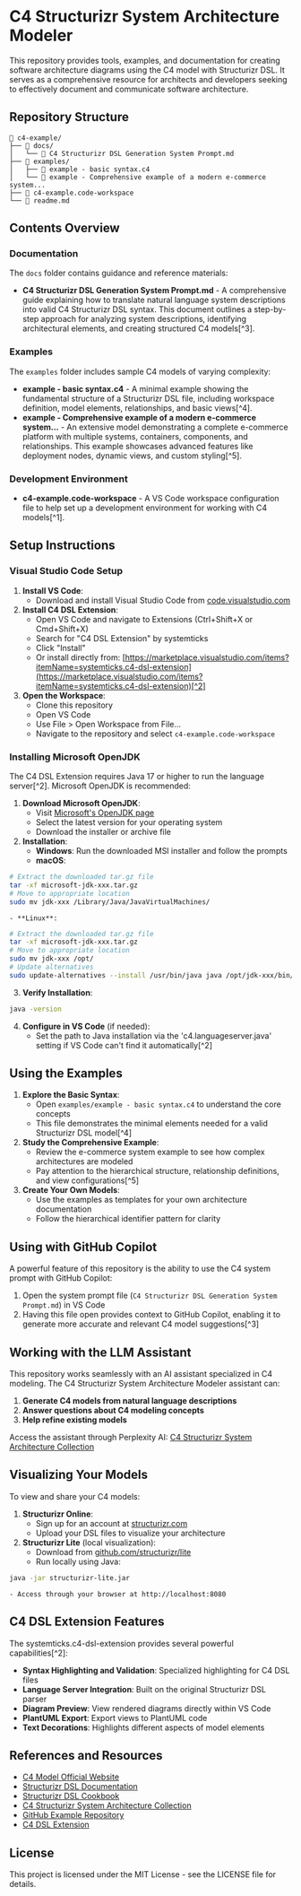 # C4 Structurizr System Architecture Modeler

This repository provides tools, examples, and documentation for creating software architecture diagrams using the C4 model with Structurizr DSL. It serves as a comprehensive resource for architects and developers seeking to effectively document and communicate software architecture.

## Repository Structure

```
📁 c4-example/
├── 📁 docs/
│   └── 📄 C4 Structurizr DSL Generation System Prompt.md
├── 📁 examples/
│   ├── 📄 example - basic syntax.c4
│   └── 📄 example - Comprehensive example of a modern e-commerce system...
├── 📄 c4-example.code-workspace
└── 📄 readme.md
```


## Contents Overview

### Documentation

The `docs` folder contains guidance and reference materials:

- **C4 Structurizr DSL Generation System Prompt.md** - A comprehensive guide explaining how to translate natural language system descriptions into valid C4 Structurizr DSL syntax. This document outlines a step-by-step approach for analyzing system descriptions, identifying architectural elements, and creating structured C4 models[^3].


### Examples

The `examples` folder includes sample C4 models of varying complexity:

- **example - basic syntax.c4** - A minimal example showing the fundamental structure of a Structurizr DSL file, including workspace definition, model elements, relationships, and basic views[^4].
- **example - Comprehensive example of a modern e-commerce system...** - An extensive model demonstrating a complete e-commerce platform with multiple systems, containers, components, and relationships. This example showcases advanced features like deployment nodes, dynamic views, and custom styling[^5].


### Development Environment

- **c4-example.code-workspace** - A VS Code workspace configuration file to help set up a development environment for working with C4 models[^1].


## Setup Instructions

### Visual Studio Code Setup

1. **Install VS Code**:
    - Download and install Visual Studio Code from [code.visualstudio.com](https://code.visualstudio.com/)
2. **Install C4 DSL Extension**:
    - Open VS Code and navigate to Extensions (Ctrl+Shift+X or Cmd+Shift+X)
    - Search for "C4 DSL Extension" by systemticks
    - Click "Install"
    - Or install directly from: [https://marketplace.visualstudio.com/items?itemName=systemticks.c4-dsl-extension](https://marketplace.visualstudio.com/items?itemName=systemticks.c4-dsl-extension)[^2]
3. **Open the Workspace**:
    - Clone this repository
    - Open VS Code
    - Use File > Open Workspace from File...
    - Navigate to the repository and select `c4-example.code-workspace`

### Installing Microsoft OpenJDK

The C4 DSL Extension requires Java 17 or higher to run the language server[^2]. Microsoft OpenJDK is recommended:

1. **Download Microsoft OpenJDK**:
    - Visit [Microsoft's OpenJDK page](https://www.microsoft.com/openjdk)
    - Select the latest version for your operating system
    - Download the installer or archive file
2. **Installation**:
    - **Windows**: Run the downloaded MSI installer and follow the prompts
    - **macOS**:

```bash
# Extract the downloaded tar.gz file
tar -xf microsoft-jdk-xxx.tar.gz
# Move to appropriate location
sudo mv jdk-xxx /Library/Java/JavaVirtualMachines/
```

    - **Linux**:

```bash
# Extract the downloaded tar.gz file
tar -xf microsoft-jdk-xxx.tar.gz
# Move to appropriate location
sudo mv jdk-xxx /opt/
# Update alternatives
sudo update-alternatives --install /usr/bin/java java /opt/jdk-xxx/bin/java 1
```

3. **Verify Installation**:

```bash
java -version
```

4. **Configure in VS Code** (if needed):
    - Set the path to Java installation via the 'c4.languageserver.java' setting if VS Code can't find it automatically[^2]

## Using the Examples

1. **Explore the Basic Syntax**:
    - Open `examples/example - basic syntax.c4` to understand the core concepts
    - This file demonstrates the minimal elements needed for a valid Structurizr DSL model[^4]
2. **Study the Comprehensive Example**:
    - Review the e-commerce system example to see how complex architectures are modeled
    - Pay attention to the hierarchical structure, relationship definitions, and view configurations[^5]
3. **Create Your Own Models**:
    - Use the examples as templates for your own architecture documentation
    - Follow the hierarchical identifier pattern for clarity

## Using with GitHub Copilot

A powerful feature of this repository is the ability to use the C4 system prompt with GitHub Copilot:

1. Open the system prompt file (`C4 Structurizr DSL Generation System Prompt.md`) in VS Code
2. Having this file open provides context to GitHub Copilot, enabling it to generate more accurate and relevant C4 model suggestions[^3]

## Working with the LLM Assistant

This repository works seamlessly with an AI assistant specialized in C4 modeling. The C4 Structurizr System Architecture Modeler assistant can:

1. **Generate C4 models from natural language descriptions**
2. **Answer questions about C4 modeling concepts**
3. **Help refine existing models**

Access the assistant through Perplexity AI: [C4 Structurizr System Architecture Collection](https://www.perplexity.ai/collections/c4-structurizr-system-architec-jyMQoWbpQ2mDCufYSV_Lhw)

## Visualizing Your Models

To view and share your C4 models:

1. **Structurizr Online**:
    - Sign up for an account at [structurizr.com](https://structurizr.com)
    - Upload your DSL files to visualize your architecture
2. **Structurizr Lite** (local visualization):
    - Download from [github.com/structurizr/lite](https://github.com/structurizr/lite)
    - Run locally using Java:

```bash
java -jar structurizr-lite.jar
```

    - Access through your browser at http://localhost:8080

## C4 DSL Extension Features

The systemticks.c4-dsl-extension provides several powerful capabilities[^2]:

- **Syntax Highlighting and Validation**: Specialized highlighting for C4 DSL files
- **Language Server Integration**: Built on the original Structurizr DSL parser
- **Diagram Preview**: View rendered diagrams directly within VS Code
- **PlantUML Export**: Export views to PlantUML code
- **Text Decorations**: Highlights different aspects of model elements


## References and Resources

- [C4 Model Official Website](https://c4model.com/)
- [Structurizr DSL Documentation](https://docs.structurizr.com/dsl/)
- [Structurizr DSL Cookbook](https://docs.structurizr.com/dsl/cookbook/)
- [C4 Structurizr System Architecture Collection](https://www.perplexity.ai/collections/c4-structurizr-system-architec-jyMQoWbpQ2mDCufYSV_Lhw)
- [GitHub Example Repository](https://github.com/godatadriven/c4-model-example)
- [C4 DSL Extension](https://marketplace.visualstudio.com/items?itemName=systemticks.c4-dsl-extension)


## License

This project is licensed under the MIT License - see the LICENSE file for details.